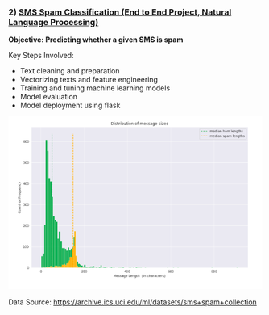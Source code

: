 ### 2) [SMS Spam Classification (End to End Project, Natural Language Processing)](https://github.com/holdmygithub/Data-Science/tree/master/End-to-End-NLP-SMS-Spam-Classification)
**Objective: Predicting whether a given SMS is spam**

Key Steps Involved:

- Text cleaning and preparation
- Vectorizing texts and feature engineering
- Training and tuning machine learning models
- Model evaluation
- Model deployment using flask

<img src='Images/sms_distribution.png'>

Data Source: https://archive.ics.uci.edu/ml/datasets/sms+spam+collection
